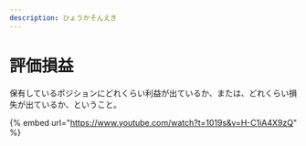 ```yaml
---
description: ひょうかそんえき
---
```


# 評価損益

保有しているポジションにどれくらい利益が出ているか、または、どれくらい損失が出ているか、ということ。



{% embed url="https://www.youtube.com/watch?t=1019s&v=H-C1iA4X9zQ" %}

